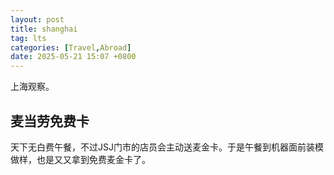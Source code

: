 ```yaml
---
layout: post
title: shanghai
tag: lts
categories: [Travel,Abroad]
date: 2025-05-21 15:07 +0800
---
```

上海观察。

## 麦当劳免费卡

天下无白费午餐，不过JSJ门市的店员会主动送麦金卡。于是午餐到机器面前装模做样，也是又又拿到免费麦金卡了。


